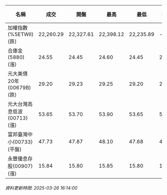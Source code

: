 | 名稱 | 成交 | 開盤 | 最高 | 最低 | 均價 | 成交金額(億) | 昨收 | 漲跌幅 | 漲跌 | 總量 | 昨量 | 振幅 |
| -------- | -------- | -------- | -------- |-------- | -------- | -------- |-------- |-------- |-------- | -------- | -------- |-------- |
|加權指數(%5ETWII) (跌)|22,260.29|22,327.61|22,398.12|22,235.89|-|2,154.92|22,273.19|0.06%|12.90|4,377,405|0|0.73%|
|合庫金(5880) (漲)|24.55|24.45|24.60|24.45|24.53|1.84|24.45|0.41%|0.10|7,507|11,809|0.61%|
|元大美債20年(00679B) (跌)|29.20|29.23|29.25|29.20|29.22|6.56|29.26|0.21%|0.06|22,463|24,071|0.17%|
|元大台灣高息低波(00713) (漲)|53.65|53.70|53.90|53.65|53.72|3.89|53.60|0.09%|0.05|7,249|16,342|0.47%|
|富邦臺灣中小(00733) (平盤)|47.73|47.87|48.10|47.68|47.83|0.253|47.73|0.00%|0.00|529|735|0.88%|
|永豐優息存股(00907) (漲)|15.84|15.80|15.85|15.80|15.83|0.134|15.77|0.44%|0.07|846|1,202|0.32%|
###### 資料更新時間: 2025-03-26 16:14:00